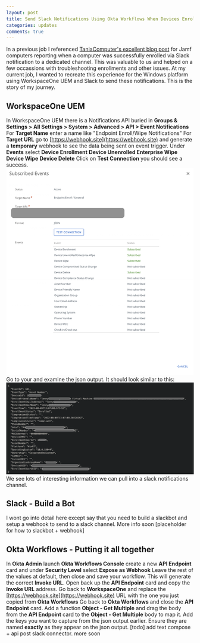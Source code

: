 ```yaml
---
layout: post
title: Send Slack Notifications Using Okta Workflows When Devices Enroll or are Wiped From Workspace One UEM
categories: updates
comments: true
---
```


In a previous job I referenced [TaniaComputer's excellent blog post](https://www.taniacomputer.com/?p=58) for Jamf computers reporting when a computer was successfully enrolled via Slack notification to a dedicated channel. This was valuable to us and helped on a few occassions with troubleshooting enrollments and other issues. 
At my current job, I wanted to recreate this experience for the Windows platform using WorkspaceOne UEM and Slack to send these notifications. This is the story of my journey. 

## WorkspaceOne UEM
In WorkspaceOne UEM there is a Notifications API buried in 
**Groups & Settings > All Settings > System > Advanced > API > Event Notifications**
For **Target Name** enter a name like "Endpoint Enroll/Wipe Notifications"
For **Target URL** go to [https://webhook.site](https://webhook.site) and generate a **temporary** webhook to see the data being sent on event trigger.
Under **Events** select **Device Enrollment** **Device Unenrolled Enterprise Wipe** **Device Wipe** **Device Delete**
Click on **Test Connection** you should see a success.
![](/images/notification-events.png)
Go to your [](https://webhook.site) and examine the json output. It should look similar to this:
![](/images/sample-json.png)
We see lots of interesting information we can pull into a slack notifications channel.

## Slack - Build a Bot
I wont go into detail here except say that you need to build a slackbot and setup a webhook to send to a slack channel. More info soon [placeholder for how to slackbot + webhook]

## Okta Workflows - Putting it all together
In **Okta Admin** launch **Okta Workflows Console** create a new **API Endpoint** card and under **Security Level** select **Expose as Webhook**
Leave the rest of the values at default, then close and save your workflow. This will generate the correct **Invoke URL**. Open back up the **API Endpoint** card and copy the **Invoke URL** address.
Go back to **WorkspaceOne** and replace the [https://webhook.site](https://webhook.site) URL with the one you just copied from **Okta Workflows**
Go back to **Okta Workflows** and close the **API Endpoint** card. 
Add a function **Object - Get Multiple** and drag the body from the **API Endpoint** card to the **Object - Get Multiple** body to map it. 
Add the keys you want to capture from the json output earlier. Ensure they are named **exactly** as they appear on the json output. 
[todo] add text compose + api post slack connector. 
more soon
